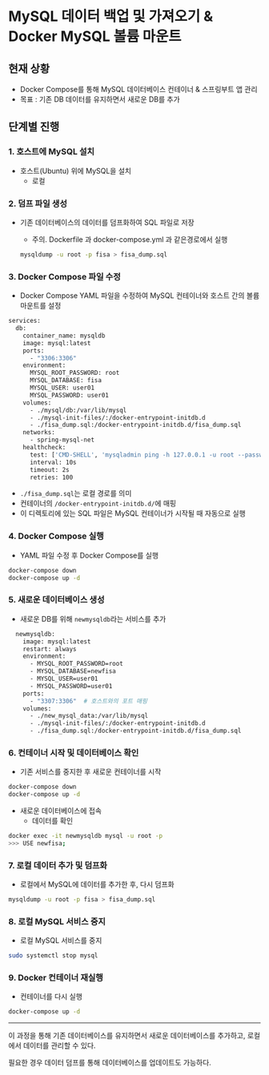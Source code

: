 # MySQL 데이터 백업 및 가져오기 & Docker MySQL 볼륨 마운트

## 현재 상황

- Docker Compose를 통해 MySQL 데이터베이스 컨테이너 & 스프링부트 앱 관리
- 목표 : 기존 DB 데이터를 유지하면서 새로운 DB를 추가

## 단계별 진행

### 1. 호스트에 MySQL 설치

- 호스트(Ubuntu) 위에 MySQL을 설치
    - 로컬

### 2. 덤프 파일 생성

- 기존 데이터베이스의 데이터를 덤프화하여 SQL 파일로 저장
    - 주의. Dockerfile 과 docker-compose.yml 과 같은경로에서 실행
    
    ```bash
    mysqldump -u root -p fisa > fisa_dump.sql
    ```
    

### 3. Docker Compose 파일 수정

- Docker Compose YAML 파일을 수정하여 MySQL 컨테이너와 호스트 간의 볼륨 마운트를 설정

```bash
services:
  db:
    container_name: mysqldb
    image: mysql:latest
    ports:
      - "3306:3306"
    environment:
      MYSQL_ROOT_PASSWORD: root
      MYSQL_DATABASE: fisa
      MYSQL_USER: user01
      MYSQL_PASSWORD: user01
    volumes:
      - ./mysql/db:/var/lib/mysql
      - ./mysql-init-files/:/docker-entrypoint-initdb.d
      - ./fisa_dump.sql:/docker-entrypoint-initdb.d/fisa_dump.sql
    networks:
      - spring-mysql-net
    healthcheck:
      test: ['CMD-SHELL', 'mysqladmin ping -h 127.0.0.1 -u root --password=$$MYSQL_ROOT_PASSWORD']
      interval: 10s
      timeout: 2s
      retries: 100

```

- `./fisa_dump.sql`는 로컬 경로를 의미
- 컨테이너의 `/docker-entrypoint-initdb.d/`에 매핑
- 이 디렉토리에 있는 SQL 파일은 MySQL 컨테이너가 시작될 때 자동으로 실행

### 4. Docker Compose 실행

- YAML 파일 수정 후 Docker Compose를 실행

```bash
docker-compose down
docker-compose up -d

```

### 5. 새로운 데이터베이스 생성

- 새로운 DB를 위해 `newmysqldb`라는 서비스를 추가

```bash
  newmysqldb:
    image: mysql:latest
    restart: always
    environment:
      - MYSQL_ROOT_PASSWORD=root
      - MYSQL_DATABASE=newfisa
      - MYSQL_USER=user01
      - MYSQL_PASSWORD=user01
    ports:
      - "3307:3306"  # 호스트와의 포트 매핑
    volumes:
      - ./new_mysql_data:/var/lib/mysql
      - ./mysql-init-files/:/docker-entrypoint-initdb.d
      - ./fisa_dump.sql:/docker-entrypoint-initdb.d/fisa_dump.sql

```

### 6. 컨테이너 시작 및 데이터베이스 확인

- 기존 서비스를 중지한 후 새로운 컨테이너를 시작

```bash
docker-compose down
docker-compose up -d

```

- 새로운 데이터베이스에 접속
    - 데이터를 확인

```bash
docker exec -it newmysqldb mysql -u root -p
>>> USE newfisa;
```

### 7. 로컬 데이터 추가 및 덤프화

- 로컬에서 MySQL에 데이터를 추가한 후, 다시 덤프화

```bash
mysqldump -u root -p fisa > fisa_dump.sql

```

### 8. 로컬 MySQL 서비스 중지

- 로컬 MySQL 서비스를 중지

```bash
sudo systemctl stop mysql

```

### 9. Docker 컨테이너 재실행

- 컨테이너를 다시 실행

```bash
docker-compose up -d

```

---

이 과정을 통해 기존 데이터베이스를 유지하면서 새로운 데이터베이스를 추가하고, 로컬에서 데이터를 관리할 수 있다.

필요한 경우 데이터 덤프를 통해 데이터베이스를 업데이트도 가능하다.